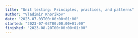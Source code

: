 ```yaml
---
title: "Unit testing: Principles, practices, and patterns"
author: "Vladimir Khorikov"
date: "2023-07-03T00:00:00+01:00"
started: "2023-07-03T00:00:00+01:00"
finished: "2023-08-20T00:00:00+01:00"
---
```

